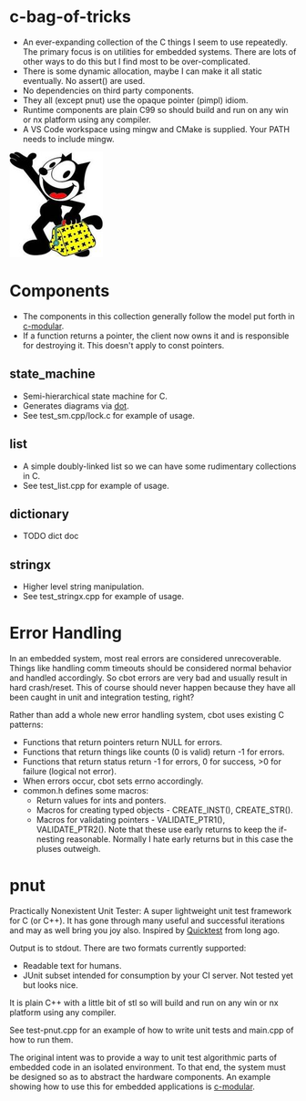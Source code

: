 
# c-bag-of-tricks
- An ever-expanding collection of the C things I seem to use repeatedly. The primary focus is on
  utilities for embedded systems. There are lots of other ways to do this but I find most to be over-complicated.
- There is some dynamic allocation, maybe I can make it all static eventually. No assert() are used.
- No dependencies on third party components.
- They all (except pnut) use the opaque pointer (pimpl) idiom.
- Runtime components are plain C99 so should build and run on any win or nx platform using any compiler.
- A VS Code workspace using mingw and CMake is supplied. Your PATH needs to include mingw.

![logo](felix.jpg)

# Components
- The components in this collection generally follow the model put forth in [c-modular](https://github.com/cepthomas/c-modular).
- If a function returns a pointer, the client now owns it and is responsible for destroying it. This doesn't apply to const pointers.

## state_machine
- Semi-hierarchical state machine for C.
- Generates diagrams via [dot](https://www.graphviz.org/).
- See test_sm.cpp/lock.c for example of usage.

## list
- A simple doubly-linked list so we can have some rudimentary collections in C.
- See test_list.cpp for example of usage.

## dictionary
- TODO dict doc

## stringx
- Higher level string manipulation.
- See test_stringx.cpp for example of usage.

# Error Handling
In an embedded system, most real errors are considered unrecoverable. Things like handling comm timeouts should be considered
normal behavior and handled accordingly. So cbot errors are very bad and usually result in hard crash/reset. This of course should never
happen because they have all been caught in unit and integration testing, right?

Rather than add a whole new error handling system, cbot uses existing C patterns:
- Functions that return pointers return NULL for errors.
- Functions that return things like counts (0 is valid) return -1 for errors.
- Functions that return status return -1 for errors, 0 for success, >0 for failure (logical not error).
- When errors occur, cbot sets errno accordingly.
- common.h defines some macros:
    - Return values for ints and ponters.
    - Macros for creating typed objects - CREATE_INST(), CREATE_STR().
    - Macros for validating pointers - VALIDATE_PTR1(), VALIDATE_PTR2(). Note that these use early returns to keep the if-nesting reasonable.
      Normally I hate early returns but in this case the pluses outweigh.

# pnut
Practically Nonexistent Unit Tester: A super lightweight unit test framework for C (or C++).
It has gone through many useful and successful iterations and may as well bring you joy also.
Inspired by [Quicktest](http://quicktest.sourceforge.net/) from long ago.

Output is to stdout. There are two formats currently supported:
- Readable text for humans.
- JUnit subset intended for consumption by your CI server. Not tested yet but looks nice.

It is plain C++ with a little bit of stl so will build and run on any win or nx platform using any compiler.

See test-pnut.cpp for an example of how to write unit tests and main.cpp of how to run them.

The original intent was to provide a way to unit test algorithmic parts of embedded code in an isolated
environment. To that end, the system must be designed so as to abstract the hardware components.
An example showing how to use this for embedded applications is [c-modular](https://github.com/cepthomas/c-modular).

